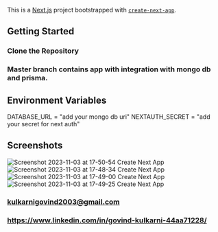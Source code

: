 This is a [Next.js](https://nextjs.org/) project bootstrapped with [`create-next-app`](https://github.com/vercel/next.js/tree/canary/packages/create-next-app).

## Getting Started

### Clone the Repository
### Master branch contains app with integration with mongo db and prisma.

## Environment Variables

DATABASE_URL = "add your mongo db uri"
NEXTAUTH_SECRET = "add your secret for next auth"

## Screenshots
![Screenshot 2023-11-03 at 17-50-54 Create Next App](https://github.com/govindKulk/river-task-manager/assets/113257576/fe494c1a-e058-458c-a634-dec45b237d22)
![Screenshot 2023-11-03 at 17-48-34 Create Next App](https://github.com/govindKulk/river-task-manager/assets/113257576/b4425147-6c7d-454a-93e8-7179728b240c)
![Screenshot 2023-11-03 at 17-49-00 Create Next App](https://github.com/govindKulk/river-task-manager/assets/113257576/fc77ca86-1337-44c3-8b9b-0f5837080537)
![Screenshot 2023-11-03 at 17-49-25 Create Next App](https://github.com/govindKulk/river-task-manager/assets/113257576/d915d118-8e92-427b-9b67-5ae08c919ad8)


### kulkarnigovind2003@gmail.com
### https://www.linkedin.com/in/govind-kulkarni-44aa71228/
